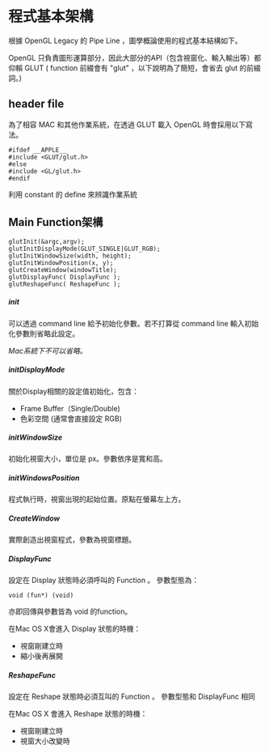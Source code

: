 # 程式基本架構

根據 OpenGL Legacy 的 Pipe Line ，圖學概論使用的程式基本結構如下。

OpenGL 只負責圖形運算部分，因此大部分的API（包含視窗化、輸入輸出等）都仰賴 GLUT ( function 前綴會有 "glut" ，以下說明為了簡短，會省去 glut 的前綴詞。)

## header file
為了相容 MAC 和其他作業系統，在透過 GLUT 載入 OpenGL 時會採用以下寫法。
```
#ifdef __APPLE__
#include <GLUT/glut.h>
#else
#include <GL/glut.h>
#endif
```
利用 constant 的 define 來辨識作業系統

## Main Function架構

```
glutInit(&argc,argv);
glutInitDisplayMode(GLUT_SINGLE|GLUT_RGB);
glutInitWindowSize(width, height);
glutInitWindowPosition(x, y);
glutCreateWindow(windowTitle);
glutDisplayFunc( DisplayFunc );
glutReshapeFunc( ReshapeFunc );
```
##### init
  可以透過 command line 給予初始化參數。若不打算從 command line 輸入初始化參數則省略此設定。

  *Mac系統下不可以省略。*

##### initDisplayMode
  關於Display相關的設定值初始化，包含：
  * Frame Buffer（Single/Double)
  * 色彩空間 (通常會直接設定 RGB)

##### initWindowSize
  初始化視窗大小，單位是 px。參數依序是寬和高。

##### initWindowsPosition
  程式執行時，視窗出現的起始位置。原點在螢幕左上方。

##### CreateWindow
  實際創造出視窗程式，參數為視窗標題。

##### DisplayFunc
  設定在 Display 狀態時必須呼叫的 Function 。
  參數型態為：
```
void (fun*) (void)
```
  亦即回傳與參數皆為 void 的function。

  在Mac OS X會進入 Display 狀態的時機：
  * 視窗剛建立時
  * 縮小後再展開

##### ReshapeFunc
  設定在 Reshape 狀態時必須互叫的 Function 。
  參數型態和 DisplayFunc 相同

  在Mac OS X 會進入 Reshape 狀態的時機：
  * 視窗剛建立時
  * 視窗大小改變時

